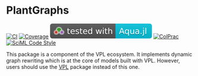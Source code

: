 # PlantGraphs

[![CI](https://github.com/VirtualPlantLab/PlantGraphs.jl/actions/workflows/main.yml/badge.svg)](https://github.com/VirtualPlantLab/PlantGraphs.jl/actions/workflows/main.yml)
[![Coverage](https://codecov.io/gh/VirtualPlantLab/PlantGraphs.jl/branch/master/graph/badge.svg?token=LCZHPERHUN)](https://codecov.io/gh/VirtualPlantLab/PlantGraphs.jl)
[![Aqua QA](https://raw.githubusercontent.com/JuliaTesting/Aqua.jl/master/badge.svg)](https://github.com/JuliaTesting/Aqua.jl)
[![ColPrac](https://img.shields.io/badge/ColPrac-Contributor's%20Guide-blueviolet)](https://github.com/SciML/ColPrac)
[![SciML Code Style](https://img.shields.io/static/v1?label=code%20style&message=SciML&color=9558b2&labelColor=389826)](https://github.com/SciML/SciMLStyle)

This package is a component of the VPL ecosystem. It implements dynamic graph
rewriting which is at the core of models built with VPL. However, users should
use the [VPL](https://github.com/VirtualPlantLab/VPL) package instead of this one.
